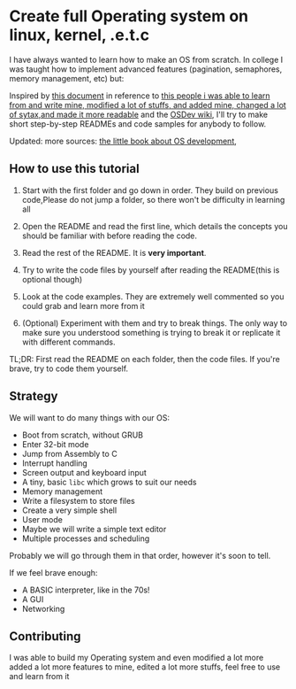 Create full Operating system on linux, kernel, .e.t.c
===========


I have always wanted to learn how to make an OS from scratch. In college I was taught
how to implement advanced features (pagination, semaphores, memory management, etc)
but:


Inspired by [this document](http://www.cs.bham.ac.uk/~exr/lectures/opsys/10_11/lectures/os-dev.pdf)
in reference to [this people i was able to learn from and write mine, modified a lot of stuffs, and added mine, changed a lot of sytax,and made it more readable](https://github.com/cfenollosa/os-tutorial)
and the [OSDev wiki](http://wiki.osdev.org/), I'll try to make short step-by-step READMEs and
code samples for anybody to follow. 

Updated: more sources: [the little book about OS development](https://littleosbook.github.io),


How to use this tutorial
------------------------

1. Start with the first folder and go down in order. They build on previous code,Please do not jump a folder, so there won't be difficulty in learning all

2. Open the README and read the first line, which details the concepts you should be familiar with
before reading the code. 
 
3. Read the rest of the README. It is **very important**.

4. Try to write the code files by yourself after reading the README(this is optional though)

5. Look at the code examples. They are extremely well commented so you could grab and learn more from it

6. (Optional) Experiment with them and try to break things. The only way to make sure you understood something is
trying to break it or replicate it with different commands.


TL;DR: First read the README on each folder, then the code files. If you're brave, try to code them yourself.


Strategy
--------

We will want to do many things with our OS:

- Boot from scratch, without GRUB 
- Enter 32-bit mode 
- Jump from Assembly to C 
- Interrupt handling
- Screen output and keyboard input 
- A tiny, basic `libc` which grows to suit our needs 
- Memory management
- Write a filesystem to store files
- Create a very simple shell
- User mode
- Maybe we will write a simple text editor
- Multiple processes and scheduling

Probably we will go through them in that order, however it's soon to tell.

If we feel brave enough:

- A BASIC interpreter, like in the 70s!
- A GUI
- Networking



Contributing
------------

I was able to build my Operating system and even modified a lot more added a lot more features to mine, edited a lot more stuffs, feel free to use and learn from it

